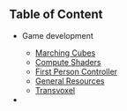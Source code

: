 ## Table of Content
- Game development
    - [Marching Cubes](/GameDev/MarchingCubes.md)
    - [Compute Shaders](/GameDev/ComputeShaders.md)
    - [First Person Controller](/GameDev/FirstPersonController.md)
    - [General Resources](/GameDev/GeneralResources.md)
    - [Transvoxel](/GameDev/Transvoxel.md)

- 